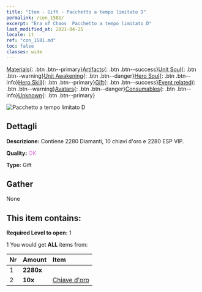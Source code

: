 ```yaml
---
title: "Item - Gift - Pacchetto a tempo limitato D"
permalink: /con_1581/
excerpt: "Era of Chaos  Pacchetto a tempo limitato D"
last_modified_at: 2021-04-25
locale: it
ref: "con_1581.md"
toc: false
classes: wide
---
```

 [Materials](/ItemsIT/){: .btn .btn--primary}[Artifacts](/ItemsIT/Artifacts/){: .btn .btn--success}[Unit Soul](/ItemsIT/UnitSoul/){: .btn .btn--warning}[Unit Awakening](/ItemsIT/UnitAwakening/){: .btn .btn--danger}[Hero Soul](/ItemsIT/HeroSoul/){: .btn .btn--info}[Hero Skill](/ItemsIT/HeroSkill/){: .btn .btn--primary}[Gift](/ItemsIT/Gift/){: .btn .btn--success}[Event related](/ItemsIT/Events/){: .btn .btn--warning}[Avatars](/ItemsIT/Avatars/){: .btn .btn--danger}[Consumables](/ItemsIT/Consumables/){: .btn .btn--info}[Unknown](/ItemsIT/Unknown/){: .btn .btn--primary}

 ![Pacchetto a tempo limitato D](/images/t/i_907197.png)

## Dettagli
 **Descrizione:** Contiene 2280 Diamanti, 10 chiavi d'oro e 2280 ESP VIP.

 **Quality:** <span style="color: #DA70D6">OK</span>

 **Type:** Gift

## Gather

  None

## This item contains:

 **Required Level to open:** 1

 1 You would get **ALL** items  from:

  | Nr | Amount |     Item    |
  |:---|:-------|:------------|
  | 1 |  **2280x** | <i class="fas fa-gem"/> |  | 
  | 2 |  **10x** | [Chiave d'oro](/ItemsIT/con_783/) |  | 
